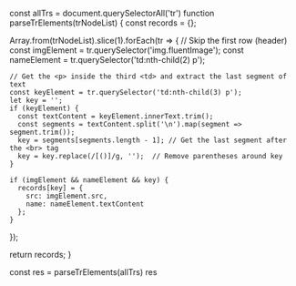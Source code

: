 const allTrs = document.querySelectorAll('tr')
function parseTrElements(trNodeList) {
  const records = {};

  Array.from(trNodeList).slice(1).forEach(tr => {  // Skip the first row (header)
    const imgElement = tr.querySelector('img.fluentImage');
    const nameElement = tr.querySelector('td:nth-child(2) p');
    
    // Get the <p> inside the third <td> and extract the last segment of text
    const keyElement = tr.querySelector('td:nth-child(3) p');
    let key = '';
    if (keyElement) {
      const textContent = keyElement.innerText.trim();
      const segments = textContent.split('\n').map(segment => segment.trim());
      key = segments[segments.length - 1]; // Get the last segment after the <br> tag
      key = key.replace(/[()]/g, '');  // Remove parentheses around key
    }

    if (imgElement && nameElement && key) {
      records[key] = {
        src: imgElement.src,
        name: nameElement.textContent
      };
    }
  });

  return records;
}

const res = parseTrElements(allTrs)
res